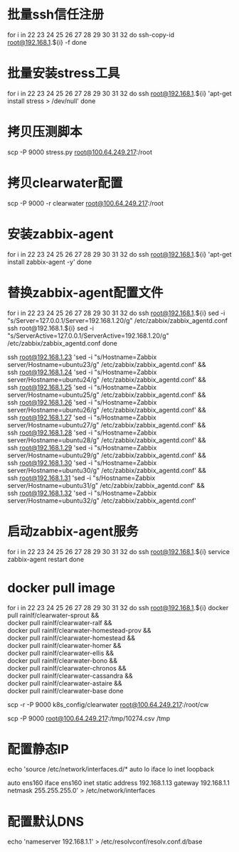 # 批量ssh信任注册
for i in 22 23 24 25 26 27 28 29 30 31 32
do
    ssh-copy-id root@192.168.1.${i} -f
done

# 批量安装stress工具
for i in 22 23 24 25 26 27 28 29 30 31 32
do
    ssh root@192.168.1.${i} 'apt-get install stress > /dev/null'
done

# 拷贝压测脚本
scp -P 9000 stress.py root@100.64.249.217:/root

# 拷贝clearwater配置
scp -P 9000 -r clearwater root@100.64.249.217:/root

# 安装zabbix-agent
for i in 22 23 24 25 26 27 28 29 30 31 32
do
    ssh root@192.168.1.${i} 'apt-get install zabbix-agent -y'
done

# 替换zabbix-agent配置文件
for i in 22 23 24 25 26 27 28 29 30 31 32
do
    ssh root@192.168.1.${i} sed -i "s/Server=127.0.0.1/Server=192.168.1.20/g" /etc/zabbix/zabbix_agentd.conf
    ssh root@192.168.1.${i} sed -i "s/ServerActive=127.0.0.1/ServerActive=192.168.1.20/g" /etc/zabbix/zabbix_agentd.conf
done

ssh root@192.168.1.23 'sed -i "s/Hostname=Zabbix server/Hostname=ubuntu23/g" /etc/zabbix/zabbix_agentd.conf' && \
ssh root@192.168.1.24 'sed -i "s/Hostname=Zabbix server/Hostname=ubuntu24/g" /etc/zabbix/zabbix_agentd.conf' && \
ssh root@192.168.1.25 'sed -i "s/Hostname=Zabbix server/Hostname=ubuntu25/g" /etc/zabbix/zabbix_agentd.conf' && \
ssh root@192.168.1.26 'sed -i "s/Hostname=Zabbix server/Hostname=ubuntu26/g" /etc/zabbix/zabbix_agentd.conf' && \
ssh root@192.168.1.27 'sed -i "s/Hostname=Zabbix server/Hostname=ubuntu27/g" /etc/zabbix/zabbix_agentd.conf' && \
ssh root@192.168.1.28 'sed -i "s/Hostname=Zabbix server/Hostname=ubuntu28/g" /etc/zabbix/zabbix_agentd.conf' && \
ssh root@192.168.1.29 'sed -i "s/Hostname=Zabbix server/Hostname=ubuntu29/g" /etc/zabbix/zabbix_agentd.conf' && \
ssh root@192.168.1.30 'sed -i "s/Hostname=Zabbix server/Hostname=ubuntu30/g" /etc/zabbix/zabbix_agentd.conf' && \
ssh root@192.168.1.31 'sed -i "s/Hostname=Zabbix server/Hostname=ubuntu31/g" /etc/zabbix/zabbix_agentd.conf' && \
ssh root@192.168.1.32 'sed -i "s/Hostname=Zabbix server/Hostname=ubuntu32/g" /etc/zabbix/zabbix_agentd.conf'

# 启动zabbix-agent服务
for i in 22 23 24 25 26 27 28 29 30 31 32
do
    ssh root@192.168.1.${i} service zabbix-agent restart
done

# docker pull image
for i in 22 23 24 25 26 27 28 29 30 31 32
do
    ssh root@192.168.1.${i} 
docker pull rainlf/clearwater-sprout && \
docker pull rainlf/clearwater-ralf && \
docker pull rainlf/clearwater-homestead-prov && \
docker pull rainlf/clearwater-homestead && \
docker pull rainlf/clearwater-homer && \
docker pull rainlf/clearwater-ellis && \
docker pull rainlf/clearwater-bono && \
docker pull rainlf/clearwater-chronos && \
docker pull rainlf/clearwater-cassandra && \
docker pull rainlf/clearwater-astaire && \
docker pull rainlf/clearwater-base
done

scp -r -P 9000 k8s_config/clearwater root@100.64.249.217:/root/cw

scp -P 9000 root@100.64.249.217:/tmp/10274.csv /tmp

# 配置静态IP
echo 'source /etc/network/interfaces.d/*
auto lo
iface lo inet loopback

auto ens160
iface ens160 inet static
address 192.168.1.13
gateway 192.168.1.1
netmask 255.255.255.0' > /etc/network/interfaces 

# 配置默认DNS
echo 'nameserver 192.168.1.1' > /etc/resolvconf/resolv.conf.d/base